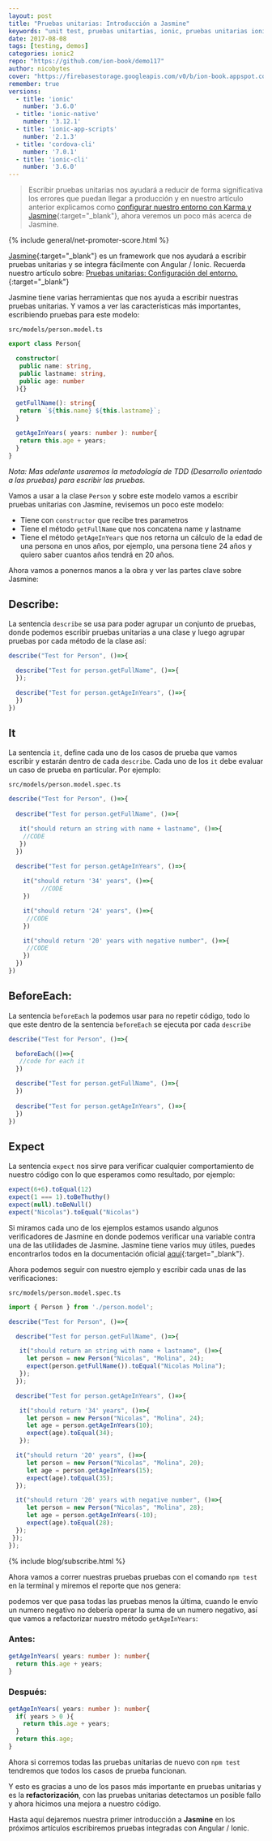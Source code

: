 ```yaml
---
layout: post
title: "Pruebas unitarias: Introducción a Jasmine"
keywords: "unit test, pruebas unitartias, ionic, pruebas unitarias ionic, webpack, jasmine, karma"
date: 2017-08-08
tags: [testing, demos]
categories: ionic2
repo: "https://github.com/ion-book/demo117"
author: nicobytes
cover: "https://firebasestorage.googleapis.com/v0/b/ion-book.appspot.com/o/posts%2F2017-08-08-intro-jasmine%2FPRUEBAS%20UNITARIAS.jpg?alt=media&token=8941e62a-9aca-4f6a-a410-a2a7cb250634"
remember: true
versions:
  - title: 'ionic'
    number: '3.6.0'
  - title: 'ionic-native'
    number: '3.12.1'
  - title: 'ionic-app-scripts'
    number: '2.1.3'
  - title: 'cordova-cli'
    number: '7.0.1'
  - title: 'ionic-cli'
    number: '3.6.0'
---
```


> Escribir pruebas unitarias nos ayudará a reducir de forma significativa los errores que puedan llegar a producción y en nuestro artículo anterior explicamos como [configurar nuestro entorno con Karma y Jasmine](https://www.ion-book.com/blog/ionic2/unit-test-config-ionic/){:target="_blank"}, ahora veremos un poco más acerca de Jasmine.
<!--summary-->

<amp-img width="1024" height="512" layout="responsive" src="https://firebasestorage.googleapis.com/v0/b/ion-book.appspot.com/o/posts%2F2017-08-08-intro-jasmine%2FPRUEBAS%20UNITARIAS.jpg?alt=media&token=8941e62a-9aca-4f6a-a410-a2a7cb250634"></amp-img>

{% include general/net-promoter-score.html %}

[Jasmine](https://jasmine.github.io/){:target="_blank"} es un framework que nos ayudará a escribir pruebas unitarias y se integra fácilmente con Angular / Ionic. Recuerda nuestro artículo sobre: [Pruebas unitarias: Configuración del entorno.](https://www.ion-book.com/blog/ionic2/unit-test-config-ionic/){:target="_blank"}

Jasmine tiene varias herramientas que nos ayuda a escribir nuestras pruebas unitarias. Y vamos a ver las características más importantes, escribiendo pruebas para este modelo:

`src/models/person.model.ts`


```ts
export class Person{

  constructor(
   public name: string,
   public lastname: string,
   public age: number
  ){}

  getFullName(): string{
   return `${this.name} ${this.lastname}`; 
  }

  getAgeInYears( years: number ): number{
   return this.age + years;
  }
}
```

*Nota: Mas adelante usaremos la metodología de TDD (Desarrollo orientado a las pruebas) para escribir las pruebas.*

Vamos a usar a la clase `Person` y sobre este modelo vamos a escribir pruebas unitarias con Jasmine, revisemos un poco este modelo:

- Tiene con `constructor` que recibe tres parametros
- Tiene el método `getFullName` que nos concatena name y lastname
- Tiene el método `getAgeInYears` que nos retorna un cálculo de la edad de una persona en unos años, por ejemplo, una persona tiene 24 años y quiero saber cuantos años tendrá en 20 años.

Ahora vamos a ponernos manos a la obra y ver las partes clave sobre Jasmine:

## Describe:

La sentencia `describe` se usa para poder agrupar un conjunto de pruebas, donde podemos escribir pruebas unitarias a una clase y luego agrupar pruebas por cada método de la clase así:

```ts
describe("Test for Person", ()=>{

  describe("Test for person.getFullName", ()=>{
  });

  describe("Test for person.getAgeInYears", ()=>{
  })
})
```

## It

La sentencia `it`, define cada uno de los casos de prueba que vamos escribir y estarán dentro de cada `describe`. Cada uno de los `it` debe evaluar un caso de prueba en particular. Por ejemplo:


`src/models/person.model.spec.ts`

```ts
describe("Test for Person", ()=>{
  
  describe("Test for person.getFullName", ()=>{

   it("should return an string with name + lastname", ()=>{	
    //CODE
   })  
  })
  
  describe("Test for person.getAgeInYears", ()=>{

    it("should return '34' years", ()=>{
		 //CODE
    })

    it("should return '24' years", ()=>{
     //CODE
    })

    it("should return '20' years with negative number", ()=>{
     //CODE
    })
  })
})
```

## BeforeEach:

La sentencia `beforeEach` la podemos usar para no repetir código, todo lo que este dentro de la sentencia `beforeEach` se ejecuta por cada `describe`

```ts
describe("Test for Person", ()=>{

  beforeEach(()=>{
   //code for each it
  })

  describe("Test for person.getFullName", ()=>{
  })
  
  describe("Test for person.getAgeInYears", ()=>{
  })
})
```

## Expect

La sentencia `expect` nos sirve para verificar cualquier comportamiento de nuestro código con lo que esperamos como resultado, por ejemplo:

```ts
expect(6+6).toEqual(12)
expect(1 === 1).toBeThuthy()
expect(null).toBeNull()
expect("Nicolas").toEqual("Nicolas")
```

Si miramos cada uno de los ejemplos estamos usando algunos verificadores de Jasmine en donde podemos verificar una variable contra una de las utilidades de Jasmine. Jasmine tiene varios muy útiles, puedes encontrarlos todos en la documentación oficial [aquí](https://jasmine.github.io/api/2.7/matchers.html){:target="_blank"}.

Ahora podemos seguir con nuestro ejemplo y escribir cada unas de las verificaciones:

`src/models/person.model.spec.ts`

```ts
import { Person } from './person.model';

describe("Test for Person", ()=>{

  describe("Test for person.getFullName", ()=>{

   it("should return an string with name + lastname", ()=>{
     let person = new Person("Nicolas", "Molina", 24);
     expect(person.getFullName()).toEqual("Nicolas Molina");
   });
  });

  describe("Test for person.getAgeInYears", ()=>{

   it("should return '34' years", ()=>{
     let person = new Person("Nicolas", "Molina", 24);
     let age = person.getAgeInYears(10);
     expect(age).toEqual(34);
   });

  it("should return '20' years", ()=>{
     let person = new Person("Nicolas", "Molina", 20);
     let age = person.getAgeInYears(15);
     expect(age).toEqual(35);
  });

  it("should return '20' years with negative number", ()=>{
     let person = new Person("Nicolas", "Molina", 28);
     let age = person.getAgeInYears(-10);
     expect(age).toEqual(28);
  });
 });
});
```

{% include blog/subscribe.html %}

Ahora vamos a correr nuestras pruebas pruebas con el comando `npm test` en la terminal y miremos el reporte que nos genera:

<amp-img width="824" height="274" layout="responsive" src="https://firebasestorage.googleapis.com/v0/b/ion-book.appspot.com/o/posts%2F2017-08-08-intro-jasmine%2FScreen%20Shot%202017-08-08%20at%209.08.48%20AM.png?alt=media&token=18b013ae-934e-4d75-b640-55887a783693"></amp-img>

podemos ver que pasa todas las pruebas menos la última, cuando le envío un numero negativo no debería operar la suma de un numero negativo, así que vamos a refactorizar nuestro método `getAgeInYears`:

### Antes:

```ts
getAgeInYears( years: number ): number{
  return this.age + years;
}
```

### Después:

```ts
getAgeInYears( years: number ): number{
  if( years > 0 ){ 
    return this.age + years;
  }
  return this.age;
}
```

Ahora si corremos todas las pruebas unitarias de nuevo con `npm test` tendremos que todos los casos de prueba funcionan. 

<amp-img width="811" height="372" layout="responsive" src="https://firebasestorage.googleapis.com/v0/b/ion-book.appspot.com/o/posts%2F2017-08-08-intro-jasmine%2FScreen%20Shot%202017-08-08%20at%209.12.36%20AM.png?alt=media&token=72d12047-e128-4ac6-881c-8b59c2fadd7e"></amp-img>

Y esto es gracias a uno de los pasos más importante en pruebas unitarias y es la **refactorización**, con las pruebas unitarias detectamos un posible fallo y ahora hicimos una mejora a nuestro código.

Hasta aquí dejaremos nuestra primer introducción a **Jasmine** en los próximos artículos escribiremos pruebas integradas con Angular / Ionic.